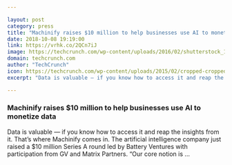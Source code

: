```yaml
---

layout: post
category: press
title: "Machinify raises $10 million to help businesses use AI to monetize data"
date: 2018-10-08 19:19:00
link: https://vrhk.co/2QCn7iJ
image: https://techcrunch.com/wp-content/uploads/2016/02/shutterstock_181640888.png?w=711
domain: techcrunch.com
author: "TechCrunch"
icon: https://techcrunch.com/wp-content/uploads/2015/02/cropped-cropped-favicon-gradient.png?w=180
excerpt: "Data is valuable — if you know how to access it and reap the insights from it. That’s where Machinify comes in. The artificial intelligence company just raised a $10 million Series A round led by Battery Ventures with participation from GV and Matrix Partners. “Our core notion is …"

---
```


### Machinify raises $10 million to help businesses use AI to monetize data

Data is valuable — if you know how to access it and reap the insights from it. That’s where Machinify comes in. The artificial intelligence company just raised a $10 million Series A round led by Battery Ventures with participation from GV and Matrix Partners. “Our core notion is …